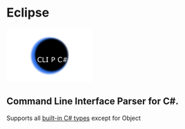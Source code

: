 # Eclipse

![LOGO](art/logo_small.png)

## Command Line Interface Parser for C#.

Supports all [built-in C# types](https://msdn.microsoft.com/en-us/library/ya5y69ds.aspx) except for Object
